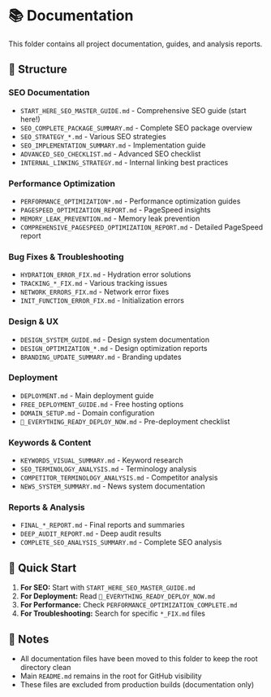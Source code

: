 # 📚 Documentation

This folder contains all project documentation, guides, and analysis reports.

## 📁 Structure

### SEO Documentation
- `START_HERE_SEO_MASTER_GUIDE.md` - Comprehensive SEO guide (start here!)
- `SEO_COMPLETE_PACKAGE_SUMMARY.md` - Complete SEO package overview
- `SEO_STRATEGY_*.md` - Various SEO strategies
- `SEO_IMPLEMENTATION_SUMMARY.md` - Implementation guide
- `ADVANCED_SEO_CHECKLIST.md` - Advanced SEO checklist
- `INTERNAL_LINKING_STRATEGY.md` - Internal linking best practices

### Performance Optimization
- `PERFORMANCE_OPTIMIZATION*.md` - Performance optimization guides
- `PAGESPEED_OPTIMIZATION_REPORT.md` - PageSpeed insights
- `MEMORY_LEAK_PREVENTION.md` - Memory leak prevention
- `COMPREHENSIVE_PAGESPEED_OPTIMIZATION_REPORT.md` - Detailed PageSpeed report

### Bug Fixes & Troubleshooting
- `HYDRATION_ERROR_FIX.md` - Hydration error solutions
- `TRACKING_*_FIX.md` - Various tracking issues
- `NETWORK_ERRORS_FIX.md` - Network error fixes
- `INIT_FUNCTION_ERROR_FIX.md` - Initialization errors

### Design & UX
- `DESIGN_SYSTEM_GUIDE.md` - Design system documentation
- `DESIGN_OPTIMIZATION_*.md` - Design optimization reports
- `BRANDING_UPDATE_SUMMARY.md` - Branding updates

### Deployment
- `DEPLOYMENT.md` - Main deployment guide
- `FREE_DEPLOYMENT_GUIDE.md` - Free hosting options
- `DOMAIN_SETUP.md` - Domain configuration
- `🎉_EVERYTHING_READY_DEPLOY_NOW.md` - Pre-deployment checklist

### Keywords & Content
- `KEYWORDS_VISUAL_SUMMARY.md` - Keyword research
- `SEO_TERMINOLOGY_ANALYSIS.md` - Terminology analysis
- `COMPETITOR_TERMINOLOGY_ANALYSIS.md` - Competitor analysis
- `NEWS_SYSTEM_SUMMARY.md` - News system documentation

### Reports & Analysis
- `FINAL_*_REPORT.md` - Final reports and summaries
- `DEEP_AUDIT_REPORT.md` - Deep audit results
- `COMPLETE_SEO_ANALYSIS_SUMMARY.md` - Complete SEO analysis

## 🚀 Quick Start

1. **For SEO:** Start with `START_HERE_SEO_MASTER_GUIDE.md`
2. **For Deployment:** Read `🎉_EVERYTHING_READY_DEPLOY_NOW.md`
3. **For Performance:** Check `PERFORMANCE_OPTIMIZATION_COMPLETE.md`
4. **For Troubleshooting:** Search for specific `*_FIX.md` files

## 📝 Notes

- All documentation files have been moved to this folder to keep the root directory clean
- Main `README.md` remains in the root for GitHub visibility
- These files are excluded from production builds (documentation only)

